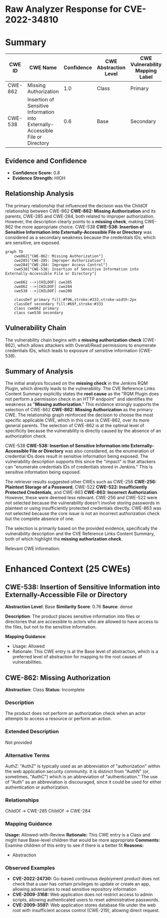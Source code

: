 # Raw Analyzer Response for CVE-2022-34810

# Summary

| CWE ID | CWE Name | Confidence | CWE Abstraction Level | CWE Vulnerability Mapping Label | CWE-Vulnerability Mapping Notes |
|---|---|---|---|---|---|
| CWE-862 | Missing Authorization | 1.0 | Class | Primary | Allowed-with-Review |
| CWE-538 | Insertion of Sensitive Information into Externally-Accessible File or Directory | 0.6 | Base | Secondary | Allowed |

## Evidence and Confidence

*   **Confidence Score:** 0.8
*   **Evidence Strength:** HIGH

## Relationship Analysis
The primary relationship that influenced the decision was the ChildOf relationship between CWE-862 **CWE-862: Missing Authorization** and its parents, CWE-285 and CWE-284, both related to improper authorization. However, the description clearly points to a **missing check**, making CWE-862 the more appropriate choice. CWE-538 **CWE-538: Insertion of Sensitive Information into Externally-Accessible File or Directory** was considered as a secondary weakness because the credentials IDs, which are sensitive, are exposed.

```mermaid
graph TD
    cwe862["CWE-862: Missing Authorization"]
    cwe285["CWE-285: Improper Authorization"]
    cwe284["CWE-284: Improper Access Control"]
    cwe538["CWE-538: Insertion of Sensitive Information into Externally-Accessible File or Directory"]

    cwe862 -->|CHILDOF| cwe285
    cwe862 -->|CHILDOF| cwe284
    cwe538 -->|CHILDOF| cwe200

    classDef primary fill:#f96,stroke:#333,stroke-width:2px
    classDef secondary fill:#69f,stroke:#333
    class cwe862 primary
    class cwe538 secondary
```

## Vulnerability Chain
The vulnerability chain begins with a **missing authorization check** (CWE-862), which allows attackers with Overall/Read permissions to enumerate credentials IDs, which leads to exposure of sensitive information (CWE-538).

## Summary of Analysis
The initial analysis focused on the **missing check** in the Jenkins RQM Plugin, which directly leads to the vulnerability. The CVE Reference Links Content Summary explicitly states the **root cause** as the "RQM Plugin does not perform a permission check in an HTTP endpoint" and identifies the weakness as "**Missing authorization**." This evidence strongly supports the selection of CWE-862 **CWE-862: Missing Authorization** as the primary CWE. The relationship graph reinforced the decision to choose the most specific applicable CWE, which in this case is CWE-862, over its more general parents. The selection of CWE-862 is at the optimal level of specificity because the vulnerability is directly caused by the absence of an authorization check.

CWE-538 **CWE-538: Insertion of Sensitive Information into Externally-Accessible File or Directory** was also considered, as the enumeration of credential IDs does result in sensitive information being exposed. The vulnerability description supports this since the "impact" is that attackers can "enumerate credentials IDs of credentials stored in Jenkins." This is sensitive information being exposed.

The retriever results suggested other CWEs such as CWE-256 **CWE-256: Plaintext Storage of a Password**, CWE-522 **CWE-522: Insufficiently Protected Credentials**, and CWE-863 **CWE-863: Incorrect Authorization**. However, these were deemed less relevant. CWE-256 and CWE-522 were not selected because the vulnerability doesn't involve storing passwords in plaintext or using insufficiently protected credentials directly. CWE-863 was not selected because the core issue is not an incorrect authorization check but the complete absence of one.

The selection is primarily based on the provided evidence, specifically the vulnerability description and the CVE Reference Links Content Summary, both of which highlight the **missing authorization check**.

Relevant CWE Information:

# Enhanced Context (25 CWEs)

## CWE-538: Insertion of Sensitive Information into Externally-Accessible File or Directory
**Abstraction Level**: Base
**Similarity Score**: 0.76
**Source**: dense

**Description**:
The product places sensitive information into files or directories that are accessible to actors who are allowed to have access to the files, but not to the sensitive information.

**Mapping Guidance**:
- Usage: Allowed
- Rationale: This CWE entry is at the Base level of abstraction, which is a preferred level of abstraction for mapping to the root causes of vulnerabilities.

## CWE-862: Missing Authorization
**Abstraction:** Class
**Status:** Incomplete

### Description
The product does not perform an authorization check when an actor attempts to access a resource or perform an action.

### Extended Description
Not provided

### Alternative Terms
AuthZ: "AuthZ" is typically used as an abbreviation of "authorization" within the web application security community. It is distinct from "AuthN" (or, sometimes, "AuthC") which is an abbreviation of "authentication." The use of "Auth" as an abbreviation is discouraged, since it could be used for either authentication or authorization.

### Relationships
ChildOf -> CWE-285
ChildOf -> CWE-284

### Mapping Guidance
**Usage:** Allowed-with-Review
**Rationale:** This CWE entry is a Class and might have Base-level children that would be more appropriate
**Comments:** Examine children of this entry to see if there is a better fit
**Reasons:**
- Abstraction
### Observed Examples
- **CVE-2022-24730:** Go-based continuous deployment product does not check that a user has certain privileges to update or create an app, allowing adversaries to read sensitive repository information
- **CVE-2009-3168:** Web application does not restrict access to admin scripts, allowing authenticated users to reset administrative passwords.
- **CVE-2009-3597:** Web application stores database file under the web root with insufficient access control (CWE-219), allowing direct request.